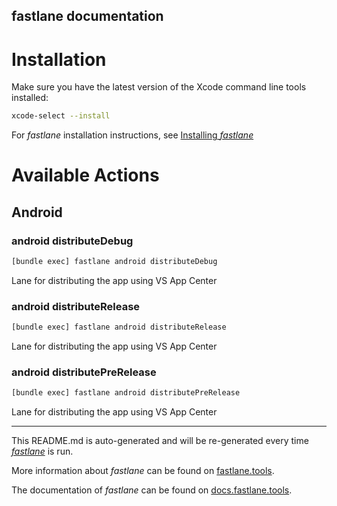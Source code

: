 fastlane documentation
----

# Installation

Make sure you have the latest version of the Xcode command line tools installed:

```sh
xcode-select --install
```

For _fastlane_ installation instructions, see [Installing _fastlane_](https://docs.fastlane.tools/#installing-fastlane)

# Available Actions

## Android

### android distributeDebug

```sh
[bundle exec] fastlane android distributeDebug
```

Lane for distributing the app using VS App Center

### android distributeRelease

```sh
[bundle exec] fastlane android distributeRelease
```

Lane for distributing the app using VS App Center

### android distributePreRelease

```sh
[bundle exec] fastlane android distributePreRelease
```

Lane for distributing the app using VS App Center

----

This README.md is auto-generated and will be re-generated every time [_fastlane_](https://fastlane.tools) is run.

More information about _fastlane_ can be found on [fastlane.tools](https://fastlane.tools).

The documentation of _fastlane_ can be found on [docs.fastlane.tools](https://docs.fastlane.tools).
